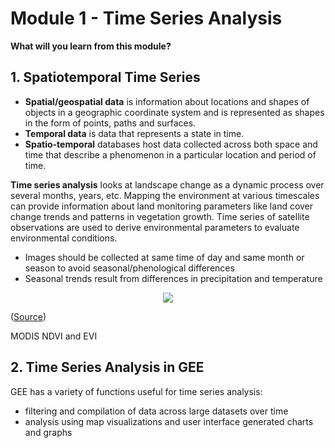 # Module 1 - Time Series Analysis 

**What will you learn from this module?**

## 1. Spatiotemporal Time Series 
- **Spatial/geospatial data** is information about locations and shapes of objects in a geographic coordinate system and is represented as shapes in the form of points, paths and surfaces. <br>
- **Temporal data** is data that represents a state in time. <br>
- **Spatio-temporal** databases host data collected across both space and time that describe a phenomenon in a particular location and period of time. 

**Time series analysis** looks at landscape change as a dynamic process over several months, years, etc. Mapping the environment at various timescales can provide information about land monitoring parameters like land cover change trends and patterns in vegetation growth. Time series of satellite observations are used to derive environmental parameters to evaluate environmental conditions. <br>
- Images should be collected at same time of day and same month or season to avoid seasonal/phenological differences 
- Seasonal trends result from differences in precipitation and temperature 

<p align="center">
<img src="https://user-images.githubusercontent.com/87503837/151854688-12a69e04-c870-4273-88e6-4c30e7b9d7d5.png">
</p>

([Source](https://doi.org/10.1186/s40965-017-0038-z))<br>

MODIS NDVI and EVI 

## 2. Time Series Analysis in GEE

GEE has a variety of functions useful for time series analysis:
- filtering and compilation of data across large datasets over time
- analysis using map visualizations and user interface generated charts and graphs




